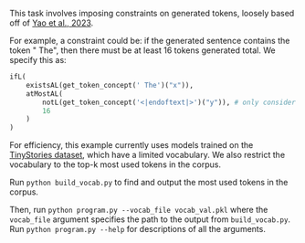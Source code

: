 This task involves imposing constraints on generated tokens, loosely based off of [Yao et al., 2023](https://arxiv.org/abs/2307.08689).

For example, a constraint could be: if the generated sentence contains the token " The", then there must be at least 16 tokens generated total. We specify this as:
```python
ifL(
    existsAL(get_token_concept(' The')("x")),
    atMostAL(
        notL(get_token_concept('<|endoftext|>')("y")), # only consider non-EOS tokens
        16
    )
)
```

For efficiency, this example currently uses models trained on the [TinyStories dataset](https://arxiv.org/pdf/2305.07759), which have a limited vocabulary. We also restrict the vocabulary to the top-k most used tokens in the corpus.

Run `python build_vocab.py` to find and output the most used tokens in the corpus.

Then, run `python program.py --vocab_file vocab_val.pkl` where the `vocab_file` argument specifies the path to the output from `build_vocab.py`. Run `python program.py --help` for descriptions of all the arguments.
